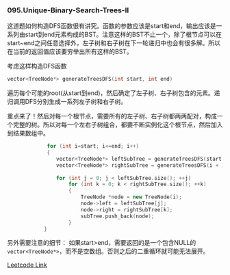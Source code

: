 ### 095.Unique-Binary-Search-Trees-II

这道题如何构造DFS函数很有讲究。函数的参数应该是start和end，输出应该是一系列由start到end元素构成的BST。注意这样的BST不止一个，除了根节点可以在start~end之间任意选择外，左子树和右子树在下一轮递归中也会有很多解。所以在当前的返回值应该要穷举出所有这样的BST。

考虑这样构造DFS函数
```cpp
vector<TreeNode*> generateTreesDFS(int start, int end)
```
遍历每个可能的root(从start到end)，然后确定了左子树、右子树包含的元素。递归调用DFS分别生成一系列左子树和右子树。

重点来了！然后对每一个根节点，需要所有的左子树、右子树都两两配对，构成一个完整的树。所以对每一个左右子树组合，都要不断实例化这个根节点，然后加入到结果数组中。
```cpp
             for (int i=start; i<=end; i++)
             {
                vector<TreeNode*> leftSubTree = generateTreesDFS(start, i - 1);
                vector<TreeNode*> rightSubTree = generateTreesDFS(i + 1, end);             
            
                for (int j = 0; j < leftSubTree.size(); ++j) 
                    for (int k = 0; k < rightSubTree.size(); ++k) 
                    {
                        TreeNode *node = new TreeNode(i);
                        node->left = leftSubTree[j];
                        node->right = rightSubTree[k];
                        subTree.push_back(node);
                    }
            }             
```
另外需要注意的细节：
如果start>end，需要返回的是一个包含NULL的```vector<TreeNode*>```，而不是空数组。否则之后的二重循环就可能无法展开。


[Leetcode Link](https://leetcode.com/problems/unique-binary-search-trees-ii)
